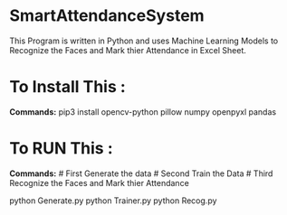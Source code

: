 # SmartAttendanceSystem
This Program is written in Python and uses Machine Learning Models to Recognize the Faces and Mark thier Attendance in Excel Sheet.

<h1> To Install This :</h1>
<b>Commands:</b>
pip3 install opencv-python pillow numpy openpyxl pandas

<h1> To RUN This :</h1>
<b>Commands:</b>
# First Generate the data
# Second Train the Data
# Third Recognize the Faces and Mark thier Attendance

python Generate.py
python Trainer.py
python Recog.py

